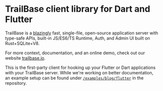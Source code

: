 # TrailBase client library for Dart and Flutter

TrailBase is a [blazingly](https://trailbase.io/reference/benchmarks/) fast,
single-file, open-source application server with type-safe APIs, built-in
JS/ES6/TS Runtime, Auth, and Admin UI built on Rust+SQLite+V8.

For more context, documentation, and an online demo, check out our website
[trailbase.io](https://trailbase.io).

This is the first-party client for hooking up your Flutter or Dart applications
with your TrailBase server.
While we're working on better documentation, an example setup can be found
under
[`/examples/blog/flutter`](https://github.com/trailbaseio/trailbase/tree/main/examples/blog/flutter)
in the repository.
